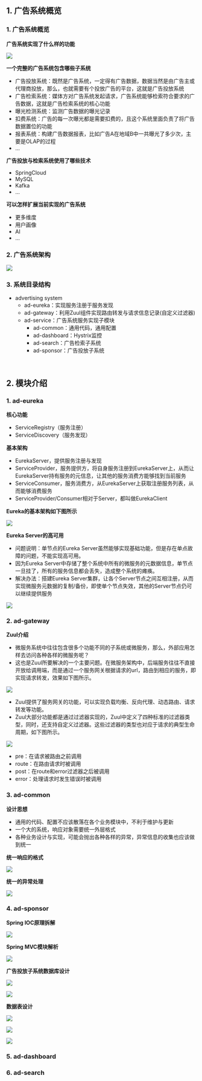 ## 1. 广告系统概览

### 1. 广告系统概览

**广告系统实现了什么样的功能**

![](https://raw.githubusercontent.com/Thpffcj/SpringBoot-Project/master/advertising-system/pic/%E5%B9%BF%E5%91%8A%E7%B3%BB%E7%BB%9F%E6%A6%82%E8%A7%88.png)

**一个完整的广告系统包含哪些子系统**

- 广告投放系统：既然是广告系统，一定得有广告数据，数据当然是由广告主或代理商投放，那么，也就需要有个投放广告的平台，这就是广告投放系统
- 广告检索系统：媒体方对广告系统发起请求，广告系统能够检索符合要求的广告数据，这就是广告检索系统的核心功能
- 曝光检测系统：监测广告数据的曝光记录
- 扣费系统：广告的每一次曝光都是需要扣费的，且这个系统里面负责了将广告数据置位的功能
- 报表系统：构建广告数据报表，比如广告A在地域B中一共曝光了多少次，主要是OLAP的过程
- ...

**广告投放与检索系统使用了哪些技术**

- SpringCloud
- MySQL
- Kafka
- ...

**可以怎样扩展当前实现的广告系统**

- 更多维度
- 用户画像
- AI
- ...

### 2. 广告系统架构

![](https://raw.githubusercontent.com/Thpffcj/SpringBoot-Project/master/advertising-system/pic/%E5%B9%BF%E5%91%8A%E7%B3%BB%E7%BB%9F%E6%9E%B6%E6%9E%84.png)

### 3. 系统目录结构

- advertising system
  - ad-eureka：实现服务注册于服务发现
  - ad-gateway：利用Zuul组件实现路由转发与请求信息记录(自定义过滤器)
  - ad-service：广告系统服务实现子模块
    - ad-common：通用代码，通用配置
    - ad-dashboard：Hystrix监控
    - ad-search：广告检索子系统
    - ad-sponsor：广告投放子系统

<br>

## 2. 模块介绍

### 1. ad-eureka

**核心功能**

- ServiceRegistry（服务注册）
- ServiceDiscovery（服务发现）

**基本架构**

- EurekaServer，提供服务注册与发现
- ServiceProvider，服务提供方，将自身服务注册到EurekaServer上，从而让EurekaServer持有服务的元信息，让其他的服务消费方能够找到当前服务
- ServiceConsumer，服务消费方，从EurekaServer上获取注册服务列表，从而能够消费服务
- ServiceProvider/Consumer相对于Server，都叫做EurekaClient

**Eureka的基本架构如下图所示**

![](https://raw.githubusercontent.com/Thpffcj/SpringBoot-Project/master/advertising-system/pic/Eureka%E7%9A%84%E5%9F%BA%E6%9C%AC%E6%9E%B6%E6%9E%84.png)

**Eureka Server的高可用**

- 问题说明：单节点的Eureka Server虽然能够实现基础功能，但是存在单点故障的问题，不能实现高可用。
- 因为Eureka Server中存储了整个系统中所有的微服务的元数据信息，单节点一旦挂了，所有的服务信息都会丢失，造成整个系统的瘫痪。
- 解决办法：搭建Eureka Server集群，让各个Server节点之间互相注册，从而实现微服务元数据的复制/备份，即使单个节点失效，其他的Server节点仍可以继续提供服务

![](https://raw.githubusercontent.com/Thpffcj/SpringBoot-Project/master/advertising-system/pic/Eureka-Server%E9%9B%86%E7%BE%A4.png)

### 2. ad-gateway

**Zuul介绍**

- 微服务系统中往往包含很多个功能不同的子系统或微服务，那么，外部应用怎样去访问各种各样的微服务呢？
- 这也是Zuul所要解决的一个主要问题。在微服务架构中，后端服务往往不直接开放给调用端，而是通过一个服务网关根据请求的url，路由到相应的服务，即实现请求转发，效果如下图所示。

![](https://raw.githubusercontent.com/Thpffcj/SpringBoot-Project/master/advertising-system/pic/Zuul%E4%BB%8B%E7%BB%8D.png)

- Zuul提供了服务网关的功能，可以实现负载均衡、反向代理、动态路由、请求转发等功能。
- Zuul大部分功能都是通过过滤器实现的，Zuul中定义了四种标准的过滤器类型，同时，还支持自定义过滤器。这些过滤器的类型也对应于请求的典型生命周期，如下图所示。

![](https://raw.githubusercontent.com/Thpffcj/SpringBoot-Project/master/advertising-system/pic/Zuul%E8%BF%87%E6%BB%A4%E5%99%A8%E7%94%9F%E5%91%BD%E5%91%A8%E6%9C%9F.png)

- pre：在请求被路由之前调用
- route：在路由请求时被调用
- post：在route和error过滤器之后被调用
- error：处理请求时发生错误时被调用

### 3. ad-common

**设计思想**

- 通用的代码、配置不应该散落在各个业务模块中，不利于维护与更新
- 一个大的系统，响应对象需要统一外层格式
- 各种业务设计与实现，可能会抛出各种各样的异常，异常信息的收集也应该做到统一

**统一响应的格式**

![](https://raw.githubusercontent.com/Thpffcj/SpringBoot-Project/master/advertising-system/pic/%E7%BB%9F%E4%B8%80%E5%93%8D%E5%BA%94%E7%9A%84%E6%A0%BC%E5%BC%8F.png)

**统一的异常处理**

![](https://raw.githubusercontent.com/Thpffcj/SpringBoot-Project/master/advertising-system/pic/%E7%BB%9F%E4%B8%80%E7%9A%84%E5%BC%82%E5%B8%B8%E5%A4%84%E7%90%86.png)

### 4. ad-sponsor

**Spring IOC原理拆解**

![](https://raw.githubusercontent.com/Thpffcj/SpringBoot-Project/master/advertising-system/pic/Spring-IOC%E5%8E%9F%E7%90%86%E6%8B%86%E8%A7%A3.png)

**Spring MVC模块解析**

![](https://raw.githubusercontent.com/Thpffcj/SpringBoot-Project/master/advertising-system/pic/Spring-MVC%E6%A8%A1%E5%9D%97%E8%A7%A3%E6%9E%90.png)

**广告投放子系统数据库设计**

![](https://raw.githubusercontent.com/Thpffcj/SpringBoot-Project/master/advertising-system/pic/%E5%B9%BF%E5%91%8A%E6%8A%95%E6%94%BE%E5%AD%90%E7%B3%BB%E7%BB%9F%E6%95%B0%E6%8D%AE%E5%BA%93%E8%AE%BE%E8%AE%A11.png)

![](https://raw.githubusercontent.com/Thpffcj/SpringBoot-Project/master/advertising-system/pic/%E5%B9%BF%E5%91%8A%E6%8A%95%E6%94%BE%E5%AD%90%E7%B3%BB%E7%BB%9F%E6%95%B0%E6%8D%AE%E5%BA%93%E8%AE%BE%E8%AE%A12.png)

**数据表设计**

![](https://raw.githubusercontent.com/Thpffcj/SpringBoot-Project/master/advertising-system/pic/%E5%B9%BF%E5%91%8A%E6%8A%95%E6%94%BE%E5%AD%90%E7%B3%BB%E7%BB%9F%E6%95%B0%E6%8D%AE%E5%BA%93%E8%AE%BE%E8%AE%A13.png)

![](https://raw.githubusercontent.com/Thpffcj/SpringBoot-Project/master/advertising-system/pic/%E5%B9%BF%E5%91%8A%E6%8A%95%E6%94%BE%E5%AD%90%E7%B3%BB%E7%BB%9F%E6%95%B0%E6%8D%AE%E5%BA%93%E8%AE%BE%E8%AE%A14.png)

![](https://raw.githubusercontent.com/Thpffcj/SpringBoot-Project/master/advertising-system/pic/%E5%B9%BF%E5%91%8A%E6%8A%95%E6%94%BE%E5%AD%90%E7%B3%BB%E7%BB%9F%E6%95%B0%E6%8D%AE%E5%BA%93%E8%AE%BE%E8%AE%A15.png)

### 5. ad-dashboard

### 6. ad-search

























